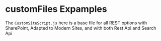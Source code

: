 # customFiles Expamples

The `CustomSiteScript.js` here is a base file for all REST options with SharePoint, Adapted to Modern Sites, and with both Rest Api and Search Api